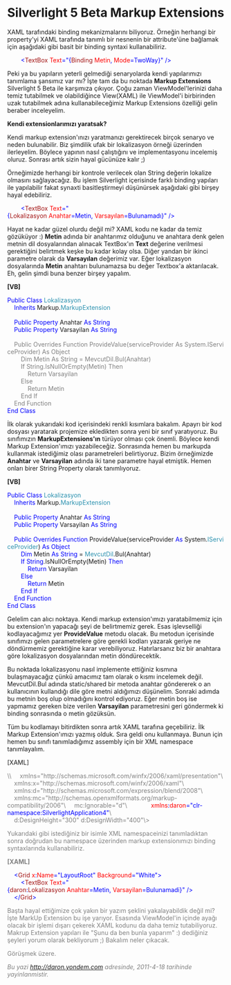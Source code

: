 # Silverlight 5 Beta Markup Extensions 

XAML tarafındaki binding mekanizmalarını biliyoruz. Örneğin herhangi bir
property'yi XAML tarafında tanımlı bir nesnenin bir attribute'üne
bağlamak için aşağıdaki gibi basit bir binding syntaxi kullanabiliriz.

<span style="color:#a31515;">         </span><span
style="color:blue;">\<</span><span
style="color:#a31515;">TextBox</span><span
style="color:red;"> Text</span><span style="color:blue;">="{</span><span
style="color:#a31515;">Binding</span><span
style="color:red;"> Metin</span><span style="color:blue;">,</span><span
style="color:red;"> Mode</span><span
style="color:blue;">=TwoWay}" /\></span>

Peki ya bu yapıların yeterli gelmediği senaryolarda kendi yapılarımızı
tanımlama şansımız var mı? İşte tam da bu noktada **Markup Extensions**
Silverlight 5 Beta ile karşımıza çıkıyor. Çoğu zaman ViewModel'lerinizi
daha temiz tutabilmek ve olabildiğince View(XAML) ile ViewModel'i
birbirinden uzak tutabilmek adına kullanabileceğimiz Markup Extensions
özelliği gelin beraber inceleyelim.

**Kendi extensionlarımızı yaratsak?**

Kendi markup extension'ınızı yaratmanızı gerektirecek birçok senaryo ve
neden bulunabilir. Biz şimdilik ufak bir lokalizasyon örneği üzerinden
ilerleyelim. Böylece yapının nasıl çalıştığını ve implementasyonu
incelemiş oluruz. Sonrası artık sizin hayal gücünüze kalır ;)

Örneğimizde herhangi bir kontrole verilecek olan String değerin lokalize
olmasını sağlayacağız. Bu işlem Silverlight içerisinde farklı binding
yapıları ile yapılabilir fakat synaxti basitleştirmeyi düşünürsek
aşağıdaki gibi birşey hayal edebiliriz.

<span style="color:#a31515;">         </span><span
style="color:blue;">\<</span><span
style="color:#a31515;">TextBox</span><span
style="color:red;"> Text</span><span style="color:blue;">="{</span><span
style="color:#a31515;">Lokalizasyon</span><span
style="color:red;"> Anahtar</span><span
style="color:blue;">=Metin,</span><span
style="color:red;"> Varsayılan</span><span
style="color:blue;">=Bulunamadı}" /\></span>

Hayat ne kadar güzel olurdu değil mi? XAML kodu ne kadar da temiz
gözüküyor :) **Metin** adında bir anahtarımız olduğunu ve anahtara denk
gelen metnin dil dosyalarından alınacak TextBox'ın **Text** değerine
verilmesi gerektiğini belirtmek keşke bu kadar kolay olsa. Diğer yandan
bir ikinci parametre olarak da **Varsayılan** değerimiz var. Eğer
lokalizasyon dosyalarında **Metin** anahtarı bulunamazsa bu değer
Textbox'a aktarılacak. Eh, gelin şimdi buna benzer birşey yapalım.

**[VB]**

<span style="color:blue;">Public</span> <span
style="color:blue;">Class</span> <span
style="color:#2b91af;">Lokalizasyon</span>\
     <span style="color:blue;">Inherits</span> Markup.<span
style="color:#2b91af;">MarkupExtension</span>\
\
    <span style="color:blue;">Public</span> <span
style="color:blue;">Property</span> Anahtar <span
style="color:blue;">As</span> <span style="color:blue;">String</span>\
     <span style="color:blue;">Public</span> <span
style="color:blue;">Property</span> Varsayilan <span
style="color:blue;">As</span> <span style="color:blue;">String</span>\
\
<span style="color: gray">    </span><span
style="color: gray;">Public</span> <span
style="color: gray;">Overrides</span> <span
style="color: gray;">Function</span><span
style="color: gray"> ProvideValue(serviceProvider </span><span
style="color: gray;">As</span><span
style="color: gray"> System.</span><span
style="color: gray;">IServiceProvider</span><span
style="color: gray">) </span><span style="color: gray;">As</span> <span
style="color: gray;">Object</span>\
 <span style="color: gray">        </span><span
style="color: gray;">Dim</span><span
style="color: gray"> Metin </span><span
style="color: gray;">As</span> <span
style="color: gray;">String</span><span
style="color: gray"> = </span><span
style="color: gray;">MevcutDil</span><span
style="color: gray">.Bul(Anahtar)\
         </span><span style="color: gray;">If</span> <span
style="color: gray;">String</span><span
style="color: gray">.IsNullOrEmpty(Metin) </span><span
style="color: gray;">Then</span>\
 <span style="color: gray">            </span><span
style="color: gray;">Return</span><span style="color: gray"> Varsayilan\
         </span><span style="color: gray;">Else</span>\
 <span style="color: gray">            </span><span
style="color: gray;">Return</span><span style="color: gray"> Metin\
         </span><span style="color: gray;">End</span> <span
style="color: gray;">If</span>\
 <span style="color: gray">    </span><span
style="color: gray;">End</span> <span
style="color: gray;">Function</span>\
 <span style="color:blue;">End</span> <span
style="color:blue;">Class</span>

İlk olarak yukarıdaki kod içerisindeki renkli kısımlara bakalım. Apayrı
bir kod dosyası yaratarak projemize ekledikten sonra yeni bir sınıf
yaratıyoruz. Bu sınıfımızın **MarkupExtensions'ın** türüyor olması çok
önemli. Böylece kendi Markup Extension'ımızı yazabileceğiz. Sonrasında
hemen bu markupda kullanmak istediğimiz olası parametreleri
belirtiyoruz. Bizim örneğimizde **Anahtar** ve **Varsayilan** adında iki
tane parametre hayal etmiştik. Hemen onları birer String Property olarak
tanımlıyoruz.

**[VB]**

<span style="color:blue;">Public</span> <span
style="color:blue;">Class</span> <span
style="color:#2b91af;">Lokalizasyon</span>\
     <span style="color:blue;">Inherits</span> Markup.<span
style="color:#2b91af;">MarkupExtension</span>\
\
    <span style="color:blue;">Public</span> <span
style="color:blue;">Property</span> Anahtar <span
style="color:blue;">As</span> <span style="color:blue;">String</span>\
     <span style="color:blue;">Public</span> <span
style="color:blue;">Property</span> Varsayilan <span
style="color:blue;">As</span> <span style="color:blue;">String</span>\
\
    <span style="color:blue;">Public</span> <span
style="color:blue;">Overrides</span> <span
style="color:blue;">Function</span> ProvideValue(serviceProvider <span
style="color:blue;">As</span> System.<span
style="color:#2b91af;">IServiceProvider</span>) <span
style="color:blue;">As</span> <span style="color:blue;">Object</span>\
         <span style="color:blue;">Dim</span> Metin <span
style="color:blue;">As</span> <span
style="color:blue;">String</span> = <span
style="color:#2b91af;">MevcutDil</span>.Bul(Anahtar)\
         <span style="color:blue;">If</span> <span
style="color:blue;">String</span>.IsNullOrEmpty(Metin) <span
style="color:blue;">Then</span>\
             <span style="color:blue;">Return</span> Varsayilan\
        <span style="color:blue;">Else</span>\
             <span style="color:blue;">Return</span> Metin\
        <span style="color:blue;">End</span> <span
style="color:blue;">If</span>\
     <span style="color:blue;">End</span> <span
style="color:blue;">Function</span>\
 <span style="color:blue;">End</span> <span
style="color:blue;">Class</span>

Gelelim can alıcı noktaya. Kendi markup extension'ımızı yaratabilmemiz
için bu extension'ın yapacağı şeyi de belirtmemiz gerek. Esas
işlevselliği kodlayacağımız yer **ProvideValue** metodu olacak. Bu
metodun içerisinde sınıfımızı gelen parametrelere göre gerekli kodları
yazarak geriye ne döndürmemiz gerektiğine karar verebiliyoruz.
Hatırlarsanız biz bir anahtara göre lokalizasyon dosyalarından metin
döndürecektik.

Bu noktada lokalizasyonu nasıl implemente ettiğiniz kısmına
bulaşmayacağız çünkü amacımız tam olarak o kısmı incelemek değil.
MevcutDil.Bul adında static/shared bir metoda anahtar göndererek o an
kullanıcının kullandığı dile göre metni aldığımızı düşünelim. Sonraki
adımda bu metnin boş olup olmadığını kontrol ediyoruz. Eğer metin boş
ise yapmamız gereken bize verilen **Varsayilan** parametresini geri
göndermek ki binding sonrasında o metin gözüksün.

Tüm bu kodlamayı bitirdikten sonra artık XAML tarafına geçebiliriz. İlk
Markup Extension'ımızı yazmış olduk. Sıra geldi onu kullanmaya. Bunun
için hemen bu sınıfı tanımladığımız assembly için bir XML namespace
tanımlayalım.

[XAML]

<span style="color: gray;">
\<UserControl x:Class="SilverlightApplication4.MainPage"</span>\
 <span style="color: gray">   </span><span
style="color: gray;"> xmlns="http://schemas.microsoft.com/winfx/2006/xaml/presentation"</span>\
 <span style="color: gray">   </span><span
style="color: gray;"> xmlns:x="http://schemas.microsoft.com/winfx/2006/xaml"</span>\
 <span style="color: gray">   </span><span
style="color: gray;"> xmlns:d="http://schemas.microsoft.com/expression/blend/2008"</span>\
 <span style="color: gray">   </span><span
style="color: gray;"> xmlns:mc="http://schemas.openxmlformats.org/markup-compatibility/2006"</span>\
 <span style="color: gray">   </span><span
style="color: gray;"> mc:Ignorable="d"</span>\
             <span style="color:red;"> xmlns</span><span
style="color:blue;">:</span><span style="color:red;">daron</span><span
style="color:blue;">="clr-namespace:SilverlightApplication4"</span>\
 <span style="color: gray">   </span><span
style="color: gray;"> d:DesignHeight="300" d:DesignWidth="400"\></span>

Yukarıdaki gibi istediğiniz bir isimle XML namespaceinizi tanımladıktan
sonra doğrudan bu namespace üzerinden markup extensionımızı binding
syntaxlarında kullanabiliriz.

**[XAML]**

<span style="color:#a31515;">    </span><span
style="color:blue;">\<</span><span
style="color:#a31515;">Grid</span><span
style="color:red;"> x</span><span style="color:blue;">:</span><span
style="color:red;">Name</span><span
style="color:blue;">="LayoutRoot"</span><span
style="color:red;"> Background</span><span
style="color:blue;">="White"\></span>\
 <span style="color:#a31515;">        </span><span
style="color:blue;">\<</span><span
style="color:#a31515;">TextBox</span><span
style="color:red;"> Text</span><span style="color:blue;">="{</span><span
style="color:#a31515;">daron</span><span
style="color:blue;">:</span><span
style="color:#a31515;">Lokalizasyon</span><span
style="color:red;"> Anahtar</span><span
style="color:blue;">=Metin,</span><span
style="color:red;"> Varsayilan</span><span
style="color:blue;">=Bulunamadi}" /\></span>\
 <span style="color:#a31515;">    </span><span
style="color:blue;">\</</span><span
style="color:#a31515;">Grid</span><span style="color:blue;">\></span>

Başta hayal ettiğimize çok yakın bir yazım şeklini yakalayabildik değil
mi? İşte MarkUp Extension bu işe yarıyor. Esasında ViewModel'in içinde
ayağı olacak bir işlemi dışarı çekerek XAML kodunu da daha temiz
tutabiliyoruz. Makrup Extension yapıları ile "Şunu da ben bunla yaparım"
:) dediğiniz şeyleri yorum olarak bekliyorum ;) Bakalım neler çıkacak.

Görüşmek üzere.


*Bu yazi http://daron.yondem.com adresinde, 2011-4-18 tarihinde yayinlanmistir.*